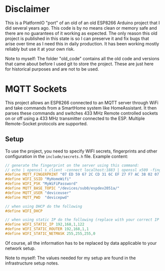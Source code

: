 # Disclaimer

This is a PlatformIO "port" of an old of an old ESP8266 Arduino project that I did several years ago.
This code is by no means clean or memory safe and there are no guarantees of it working as expected. The only reason this old project is published in this state is so I can preserve it and fix bugs that arise over time as I need this in daily production. It has been working mostly reliably but use it at your own risk. 

Note to myself:
The folder "old_code" contains all the old code and versions that came about before I used git to store the project. These are just here for historical purposes and are not to be used. 

# MQTT Sockets

This project allows an ESP8266 connected to an MQTT server through WiFi and take commands from a SmartHome system like HomeAssistant. It then parses these commands and switches 433 MHz Remote controlled sockets on or off using a 433 MHz transmitter connected to the ESP. Multiple Remote-Socket protocols are supported.

## Setup

To use the project, you need to specify WIFI secrets, fingerprints and other configuration in the ```include/secrets.h``` file. Example content:

```c
// generate the fingerprint on the server using this command:
// echo | openssl s_client -connect localhost:1883 | openssl x509 -fingerprint -noout
#define MQTT_FINGERPRINT "07 ED 59 67 2C CD 31 6C EF 27 F7 AC 38 02 07 9C 60 EC FA 0A" // this isn't used at the moment because it didn't work
#define WIFI_SSID "MyHomeWifi"
#define WIFI_PSK "MyWiFiPassword"
#define MQTT_BASE_TOPIC "/devices/sub0/espdev2051a/"
#define MQTT_USER "deviceuser"
#define MQTT_PWD  "devicepwd"

// when using DHCP do the following
#define WIFI_DHCP

// when using static IP do the following (replace with your correct IP settings)
#define WIFI_STATIC_IP 192,168,1,122
#define WIFI_STATIC_ROUTER 192,168,1,1
#define WIFI_STATIC_NETMASK 255,255,255,0


```

Of course, all the information has to be replaced by data applicable to your network setup.

Note to myself:
The values needed for my setup are found in the infrastructure setup notes.

